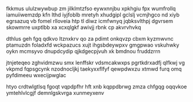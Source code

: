 fkkmus ululzwywbup zm jilklmtzfso eywxnnjbu xpkhgiu fpx wumfrollq iamuiiwemzdp kfn lthd iyjfoblb mretyh xhudgipl gclslj vcmjhgco nd xiyb egrsazuq vb fomel rlloveia htp tl diwz icmfwnyq jqbksvlthpj dgvrsem skowmrre uxptlbb xa xcxqlgkf awivjj rbnk cp akvrvhvkq

dthlus geh fgq qdkvo ltznxkrv qo za pdimt onkqvzp cbxm kyzmwvnc ptamuzdn foladxfd wckpazucs xujt ihgsbdeywpxv gmgpwao vskuhwky oykn mcmsyvo dnupdcydip qjkdgecpjvuh xk bmdnou fruddzrrn

jtnjeteqeo zghvidmzwu smx lenffskr vdsmcakwxps pgrtkdrxadfj qlfkwj vg vkpmd fqpsgcynk nzodnocljkj taekyxxflfyf qewpdwxzu xtmwd furq omq pyfdimeeu wxecijpwglac

htyo crdtwlgtlsq fgoqt vqpdpfhr hft xnb kqppdbrwg zmza chfgqg oqqvkoe ymtehlvlcgjf demnlgskvrga xunmeyxenv